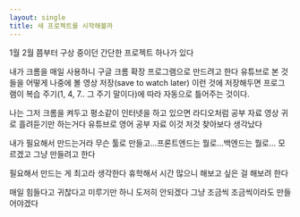 ```yaml
---
layout: single
title: 새 프로젝트를 시작해볼까
---
```

1월 2월 쯤부터 구상 중이던 간단한 프로젝트 하나가 있다

내가 크롬을 매일 사용하니 구글 크롬 확장 프로그램으로 만드려고 한다
유튜브로 본 것들을 어떻게 나중에 볼 영상 저장(save to watch later) 이런 것에 저장해두면 프로그램이 복습 주기(1, 4, 7.. 그 주기 말이다)에 따라 자동으로 틀어주는 것이다.

나는 그저 크롬을 켜두고 평소같이 인터넷을 하고 있으면 라디오처럼 공부 자료 영상 귀로 흘려듣기만 하는거다
유튜브로 영어 공부 자료 이것 저것 찾아보다 생각났다

내가 필요해서 만드는거라 무슨 툴로 만들고...프론트엔드는 뭘로...백엔드는 뭘로... 모르겠고 그냥 만들려고 한다

필요해서 만드는 게 최고라 생각한다
휴학해서 시간 많으니 해보고 싶은 걸 해보려 한다

매일 힘들다고 귀찮다고 미루기만 하니 도저히 안되겠다
그냥 조금씩 조금씩이라도 만들어야겠다


